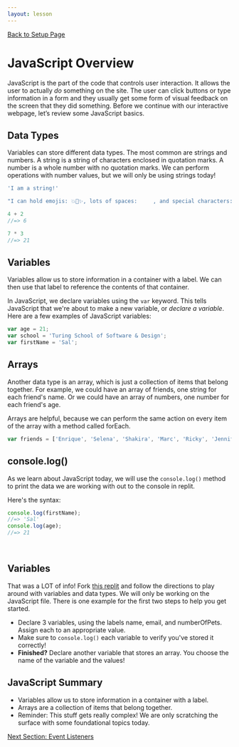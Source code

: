 ```yaml
---
layout: lesson
---
```


<a href="../">Back to Setup Page</a>

# JavaScript Overview

JavaScript is the part of the code that controls user interaction. It allows the user to actually <em>do</em> something on the site. The user can click buttons or type information in a form and they usually get some form of visual feedback on the screen that they did something. Before we continue with our interactive webpage, let’s review some JavaScript basics.

## Data Types

Variables can store different data types. The most common are strings and numbers. A string is a string of characters enclosed in quotation marks. A number is a whole number with no quotation marks. We can perform operations with number values, but we will only be using strings today!

```js
'I am a string!'

"I can hold emojis: 💥🦄✨, lots of spaces:     , and special characters: $#@%"

4 + 2
//=> 6

7 * 3
//=> 21
```

## Variables

Variables allow us to store information in a container with a label. We can then use that label to reference the contents of that container.

In JavaScript, we declare variables using the `var` keyword. This tells JavaScript that we're about to make a new variable, or _declare a variable_. Here are a few examples of JavaScript variables:

```js
var age = 21;
var school = 'Turing School of Software & Design';
var firstName = 'Sal';
```

## Arrays

Another data type is an array, which is just a collection of items that belong together. For example, we could have an array of friends, one string for each friend's name. Or we could have an array of numbers, one number for each friend's age.

Arrays are helpful, because we can perform the same action on every item of the array with a method called forEach.

```js
var friends = ['Enrique', 'Selena', 'Shakira', 'Marc', 'Ricky', 'Jennifer'];
```

## console.log()

As we learn about JavaScript today, we will use the `console.log()` method to print the data we are working with out to the console in replit.

Here's the syntax:

```js
console.log(firstName);
//=> 'Sal'
console.log(age);
//=> 21
```
<br>

<div class="try-it-new">
  <h2>Variables</h2>
  <p>That was a LOT of info! Fork <a href="https://replit.com/@turingschool/javascript-variables#script.js" target="blank">this replit</a> and follow the directions to play around with variables and data types. We will only be working on the JavaScript file. There is one example for the first two steps to help you get started.</p>
  <ul>
    <li>Declare 3 variables, using the labels name, email, and numberOfPets. Assign each to an appropriate value.</li>
    <li>Make sure to <code>console.log()</code> each variable to verify you've stored it correctly!</li>
    <li><strong>Finished?</strong> Declare another variable that stores an array. You choose the name of the variable and the values!</li>
  </ul>
</div>


## JavaScript Summary

- Variables allow us to store information in a container with a label.
- Arrays are a collection of items that belong together.
- Reminder: This stuff gets really complex! We are only scratching the surface with some foundational topics today.

<a href="../js-2">Next Section: Event Listeners</a>
